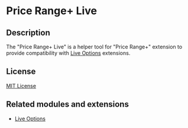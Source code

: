 # Price Range+ Live

## Description
The "Price Range+ Live" is a helper tool for "Price Range+" extension to provide compatibility with [Live Options](https://git.io/JvBf1) extensions.

## License
[MIT License](https://git.io/Jv2yj)

## Related modules and extensions
* [Live Options](https://git.io/JvBf1)
